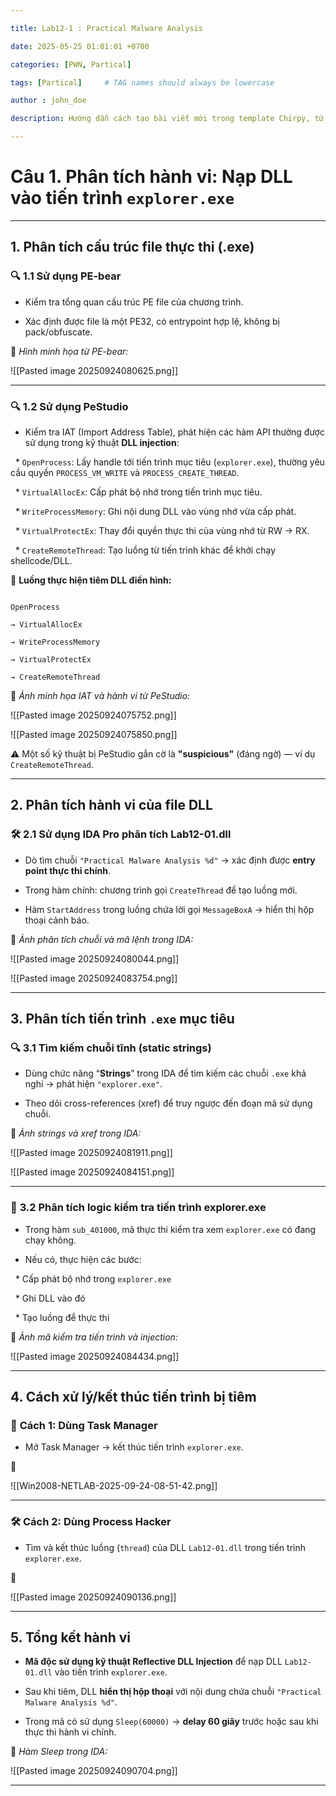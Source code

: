 ```yaml
---

title: Lab12-1 : Practical Malware Analysis

date: 2025-05-25 01:01:01 +0700

categories: [PWN, Partical]

tags: [Partical]     # TAG names should always be lowercase

author : john_doe

description: Hướng dẫn cách tạo bài viết mới trong template Chirpy, từ đặt tên, tạo file đến thêm mô tả, tác giả, bình luận...

---
```




# **Câu 1. Phân tích hành vi: Nạp DLL vào tiến trình `explorer.exe`**



---



## **1. Phân tích cấu trúc file thực thi (.exe)**



### 🔍 **1.1 Sử dụng PE-bear**



* Kiểm tra tổng quan cấu trúc PE file của chương trình.

* Xác định được file là một PE32, có entrypoint hợp lệ, không bị pack/obfuscate.



📸 *Hình minh họa từ PE-bear:*

![[Pasted image 20250924080625.png]]



---



### 🔍 **1.2 Sử dụng PeStudio**



* Kiểm tra IAT (Import Address Table), phát hiện các hàm API thường được sử dụng trong kỹ thuật **DLL injection**:



  * `OpenProcess`: Lấy handle tới tiến trình mục tiêu (`explorer.exe`), thường yêu cầu quyền `PROCESS_VM_WRITE` và `PROCESS_CREATE_THREAD`.

  * `VirtualAllocEx`: Cấp phát bộ nhớ trong tiến trình mục tiêu.

  * `WriteProcessMemory`: Ghi nội dung DLL vào vùng nhớ vừa cấp phát.

  * `VirtualProtectEx`: Thay đổi quyền thực thi của vùng nhớ từ RW → RX.

  * `CreateRemoteThread`: Tạo luồng từ tiến trình khác để khởi chạy shellcode/DLL.



🧩 **Luồng thực hiện tiêm DLL điển hình:**



```

OpenProcess

→ VirtualAllocEx

→ WriteProcessMemory

→ VirtualProtectEx

→ CreateRemoteThread

```



📸 *Ảnh minh họa IAT và hành vi từ PeStudio:*

![[Pasted image 20250924075752.png]]

![[Pasted image 20250924075850.png]]



⚠️ Một số kỹ thuật bị PeStudio gắn cờ là **"suspicious"** (đáng ngờ) — ví dụ `CreateRemoteThread`.



---



## **2. Phân tích hành vi của file DLL**



### 🛠 **2.1 Sử dụng IDA Pro phân tích Lab12-01.dll**



* Dò tìm chuỗi `"Practical Malware Analysis %d"` → xác định được **entry point thực thi chính**.

* Trong hàm chính: chương trình gọi `CreateThread` để tạo luồng mới.

* Hàm `StartAddress` trong luồng chứa lời gọi `MessageBoxA` → hiển thị hộp thoại cảnh báo.



📸 *Ảnh phân tích chuỗi và mã lệnh trong IDA:*

![[Pasted image 20250924080044.png]]

![[Pasted image 20250924083754.png]]



---



## **3. Phân tích tiến trình `.exe` mục tiêu**



### 🔍 **3.1 Tìm kiếm chuỗi tĩnh (static strings)**



* Dùng chức năng “**Strings**” trong IDA để tìm kiếm các chuỗi `.exe` khả nghi → phát hiện `"explorer.exe"`.

* Theo dõi cross-references (xref) để truy ngược đến đoạn mã sử dụng chuỗi.



📸 *Ảnh strings và xref trong IDA:*

![[Pasted image 20250924081911.png]]

![[Pasted image 20250924084151.png]]



---



### 🔎 **3.2 Phân tích logic kiểm tra tiến trình explorer.exe**



* Trong hàm `sub_401000`, mã thực thi kiểm tra xem `explorer.exe` có đang chạy không.

* Nếu có, thực hiện các bước:



  * Cấp phát bộ nhớ trong `explorer.exe`

  * Ghi DLL vào đó

  * Tạo luồng để thực thi



📸 *Ảnh mã kiểm tra tiến trình và injection:*

![[Pasted image 20250924084434.png]]



---



## **4. Cách xử lý/kết thúc tiến trình bị tiêm**



### 🛑 **Cách 1: Dùng Task Manager**



* Mở Task Manager → kết thúc tiến trình `explorer.exe`.



📸

![[Win2008-NETLAB-2025-09-24-08-51-42.png]]



---



### 🛠 **Cách 2: Dùng Process Hacker**



* Tìm và kết thúc luồng (`thread`) của DLL `Lab12-01.dll` trong tiến trình `explorer.exe`.



📸

![[Pasted image 20250924090136.png]]



---



## **5. Tổng kết hành vi**



* **Mã độc sử dụng kỹ thuật Reflective DLL Injection** để nạp DLL `Lab12-01.dll` vào tiến trình `explorer.exe`.

* Sau khi tiêm, DLL **hiển thị hộp thoại** với nội dung chứa chuỗi `"Practical Malware Analysis %d"`.

* Trong mã có sử dụng `Sleep(60000)` → **delay 60 giây** trước hoặc sau khi thực thi hành vi chính.



📸 *Hàm Sleep trong IDA:*

![[Pasted image 20250924090704.png]]



---
